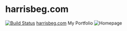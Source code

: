 # harrisbeg.com 
[![Build Status](https://travis-ci.com/harrisbegca/harrisbeg.com.svg?token=jyHwaESN3WGzDqzCynqg&branch=master)](https://travis-ci.com/harrisbegca/harrisbeg.com)
[harrisbeg.com](https://www.harrisbeg.com)
My Portfolio
![Homepage](https://i.ibb.co/y8DTHm1/home.png)
